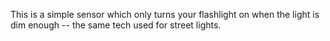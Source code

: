 This is a simple sensor which only turns your flashlight on when the light is dim enough -- the same tech used for street lights.
